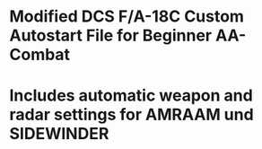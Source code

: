 # Modified DCS F/A-18C Custom Autostart File for Beginner AA-Combat
# Includes automatic weapon and radar settings for AMRAAM und SIDEWINDER
